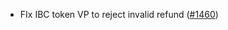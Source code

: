 - FIx IBC token VP to reject invalid refund
  ([#1460](https://github.com/anoma/namada/issues/1460))